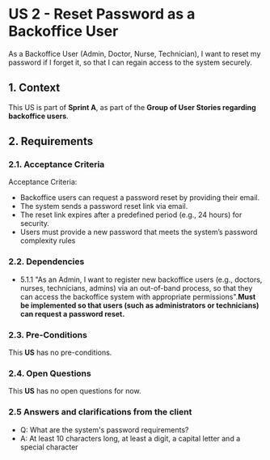 # US 2 - Reset Password as a Backoffice User

As a Backoffice User (Admin, Doctor, Nurse, Technician), I want to reset my
password if I forget it, so that I can regain access to the system securely.

## 1. Context

This US is part of **Sprint A**, as part of the **Group of User Stories regarding backoffice users**.

## 2. Requirements

### 2.1. Acceptance Criteria

Acceptance Criteria:

- Backoffice users can request a password reset by providing their email.
- The system sends a password reset link via email.
- The reset link expires after a predefined period (e.g., 24 hours) for security.
- Users must provide a new password that meets the system’s password complexity rules

### 2.2. Dependencies

- 5.1.1 "As an Admin, I want to register new backoffice users (e.g., doctors, nurses, technicians, admins) via an out-of-band process, so that they can access the backoffice system with appropriate permissions".**Must be implemented so that users (such as administrators or technicians) can request a password reset.**

### 2.3. Pre-Conditions

This **US** has no pre-conditions.

### 2.4. Open Questions

This **US** has no open questions for now.

### 2.5 Answers and clarifications from the client

* Q: What are the system's password requirements?
* A: At least 10 characters long, at least a digit, a capital letter and a special character
